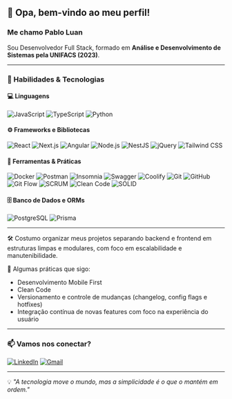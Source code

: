 ## 👋 Opa, bem-vindo ao meu perfil!  
### Me chamo Pablo Luan

Sou Desenvolvedor Full Stack, formado em **Análise e Desenvolvimento de Sistemas pela UNIFACS (2023)**.

---

### 🚀 Habilidades & Tecnologias

#### 💻 Linguagens
![JavaScript](https://img.shields.io/badge/JavaScript-000?style=for-the-badge&logo=javascript&logoColor=F7DF1E)
![TypeScript](https://img.shields.io/badge/TypeScript-000?style=for-the-badge&logo=typescript&logoColor=3178C6)
![Python](https://img.shields.io/badge/Python-000?style=for-the-badge&logo=python&logoColor=3776AB)

#### ⚙️ Frameworks e Bibliotecas
![React](https://img.shields.io/badge/React-000?style=for-the-badge&logo=react&logoColor=61DAFB)
![Next.js](https://img.shields.io/badge/Next.js-000?style=for-the-badge&logo=nextdotjs&logoColor=white)
![Angular](https://img.shields.io/badge/Angular-000?style=for-the-badge&logo=angular&logoColor=DD0031)
![Node.js](https://img.shields.io/badge/Node.js-000?style=for-the-badge&logo=node.js&logoColor=339933)
![NestJS](https://img.shields.io/badge/NestJS-000?style=for-the-badge&logo=nestjs&logoColor=E0234E)
![jQuery](https://img.shields.io/badge/jQuery-000?style=for-the-badge&logo=jquery&logoColor=0769AD)
![Tailwind CSS](https://img.shields.io/badge/Tailwind_CSS-000?style=for-the-badge&logo=tailwindcss&logoColor=06B6D4)

#### 🧰 Ferramentas & Práticas
![Docker](https://img.shields.io/badge/Docker-000?style=for-the-badge&logo=docker&logoColor=2496ED)
![Postman](https://img.shields.io/badge/Postman-000?style=for-the-badge&logo=postman&logoColor=FF6C37)
![Insomnia](https://img.shields.io/badge/Insomnia-000?style=for-the-badge&logo=insomnia&logoColor=4000BF)
![Swagger](https://img.shields.io/badge/Swagger-000?style=for-the-badge&logo=swagger&logoColor=85EA2D)
![Coolify](https://img.shields.io/badge/Coolify-000?style=for-the-badge&logo=coolify&logoColor=FFFFFF)
![Git](https://img.shields.io/badge/Git-000?style=for-the-badge&logo=git&logoColor=F05032)
![GitHub](https://img.shields.io/badge/GitHub-000?style=for-the-badge&logo=github&logoColor=white)
![Git Flow](https://img.shields.io/badge/Git%20Flow-000?style=for-the-badge&logo=git&logoColor=F05032)
![SCRUM](https://img.shields.io/badge/SCRUM-000?style=for-the-badge&logo=scrumalliance&logoColor=white)
![Clean Code](https://img.shields.io/badge/Clean_Code-000?style=for-the-badge&logo=github&logoColor=green)
![SOLID](https://img.shields.io/badge/SOLID_Principles-000?style=for-the-badge&logo=code&logoColor=orange)

#### 🗄️ Banco de Dados e ORMs
![PostgreSQL](https://img.shields.io/badge/PostgreSQL-000?style=for-the-badge&logo=postgresql&logoColor=4169E1)
![Prisma](https://img.shields.io/badge/Prisma-000?style=for-the-badge&logo=prisma&logoColor=2D3748)

---

🛠️ Costumo organizar meus projetos separando backend e frontend em estruturas limpas e modulares, com foco em escalabilidade e manutenibilidade.

🎯 Algumas práticas que sigo:
- Desenvolvimento Mobile First
- Clean Code
- Versionamento e controle de mudanças (changelog, config flags e hotfixes)
- Integração contínua de novas features com foco na experiência do usuário

---

### 📫 Vamos nos conectar?

[![LinkedIn](https://img.shields.io/badge/-LinkedIn-%230077B5?style=for-the-badge&logo=linkedin&logoColor=white)](https://www.linkedin.com/in/pabloluansl/)
[![Gmail](https://img.shields.io/badge/Gmail-000?style=for-the-badge&logo=gmail&logoColor=D14836)](mailto:pablo.luan.lourenco@gmail.com)

---

💡 *"A tecnologia move o mundo, mas a simplicidade é o que o mantém em ordem."*

